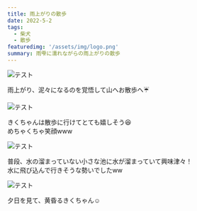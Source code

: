 ```yaml
---
title: 雨上がりの散歩
date: 2022-5-2
tags: 
  - 柴犬
  - 散歩
featuredimg: '/assets/img/logo.png'
summary: 雨雫に濡れながらの雨上がりの散歩
---
```

![テスト](/img/logo.png "サンプル")

雨上がり、泥々になるのを覚悟して山へお散歩へ:umbrella:<br>

![テスト](/assets/img/2022-05-02/20220502_103055.jpg "サンプル")

きくちゃんは散歩に行けてとても嬉しそう:laughing:<br>
めちゃくちゃ笑顔www

![テスト](/assets/img/2022-05-02/20220502_180311.jpg "サンプル")

普段、水の溜まっていない小さな池に水が溜まっていて興味津々！<br>
水に飛び込んで行きそうな勢いでしたww

![テスト](/assets/img/2022-05-02/20220502_183957.jpg "サンプル")

夕日を見て、黄昏るきくちゃん:relaxed: